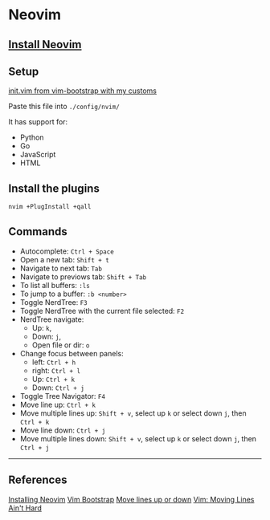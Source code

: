 # Neovim

## [Install Neovim](https://github.com/neovim/neovim/wiki/Installing-Neovim)

## Setup

[init.vim from vim-bootstrap with my customs](init.vim)

Paste this file into `./config/nvim/`

It has support for:
- Python
- Go
- JavaScript
- HTML

## Install the plugins

```sh
nvim +PlugInstall +qall
```

## Commands

- Autocomplete: `Ctrl + Space`
- Open a new tab: `Shift + t`
- Navigate to next tab: `Tab`
- Navigate to previows tab: `Shift + Tab`
- To list all buffers: `:ls`
- To jump to a buffer: `:b <number>`
- Toggle NerdTree: `F3`
- Toggle NerdTree with the current file selected: `F2`
- NerdTree navigate: 
  - Up: `k`, 
  - Down: `j`, 
  - Open file or dir: `o`
- Change focus between panels: 
  - left: `Ctrl + h` 
  - right: `Ctrl + l`
  - Up: `Ctrl + k`
  - Down: `Ctrl + j`
- Toggle Tree Navigator: `F4`
- Move line up: `Ctrl + k`
- Move multiple lines up: `Shift + v`, select up `k` or select down `j`, then `Ctrl + k`
- Move line down: `Ctrl + j`
- Move multiple lines down: `Shift + v`, select up `k` or select down `j`, then `Ctrl + j`

-------

## References

[Installing Neovim](https://github.com/neovim/neovim/wiki/Installing-Neovim)
[Vim Bootstrap](www.vim-bootstrap.com)
[Move lines up or down](http://vim.wikia.com/wiki/Moving_lines_up_or_down)
[Vim: Moving Lines Ain't Hard](https://dockyard.com/blog/2013/09/26/vim-moving-lines-aint-hard)